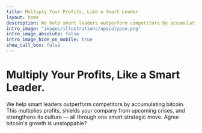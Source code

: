 ```yaml
---
title: Multiply Your Profits, Like a Smart Leader
layout: home
description: We help smart leaders outperform competitors by accumulating bitcoin—multiplying profits, building financial resilience, and strengthening culture, all in one strategic move.
intro_image: "images/illustrations/apocalypse.png"
intro_image_absolute: false
intro_image_hide_on_mobile: true
show_call_box: false
---
```


# Multiply Your Profits, Like a Smart Leader.

We help smart leaders outperform competitors by accumulating bitcoin. This multiplies profits, shields your company from upcoming crises, and strengthens its culture — all through one smart strategic move. Agree bitcoin's growth is unstoppable?

